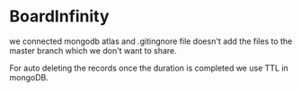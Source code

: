 # BoardInfinity

we connected mongodb atlas and .gitingnore file doesn't add the files to the master branch which we don't want to share.

For auto deleting the records once the duration is completed we use TTL in mongoDB.

